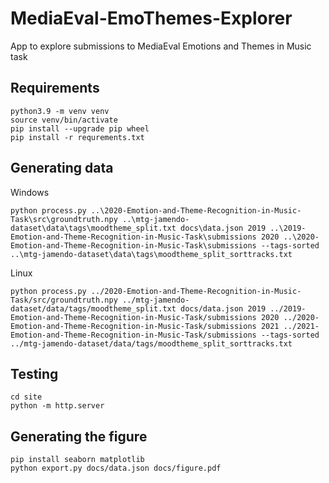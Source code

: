 # MediaEval-EmoThemes-Explorer
App to explore submissions to MediaEval Emotions and Themes in Music task

## Requirements
```shell
python3.9 -m venv venv
source venv/bin/activate
pip install --upgrade pip wheel
pip install -r requrements.txt
```

## Generating data
Windows
```shell
python process.py ..\2020-Emotion-and-Theme-Recognition-in-Music-Task\src\groundtruth.npy ..\mtg-jamendo-dataset\data\tags\moodtheme_split.txt docs\data.json 2019 ..\2019-Emotion-and-Theme-Recognition-in-Music-Task\submissions 2020 ..\2020-Emotion-and-Theme-Recognition-in-Music-Task\submissions --tags-sorted ..\mtg-jamendo-dataset\data\tags\moodtheme_split_sorttracks.txt
```

Linux
```shell
python process.py ../2020-Emotion-and-Theme-Recognition-in-Music-Task/src/groundtruth.npy ../mtg-jamendo-dataset/data/tags/moodtheme_split.txt docs/data.json 2019 ../2019-Emotion-and-Theme-Recognition-in-Music-Task/submissions 2020 ../2020-Emotion-and-Theme-Recognition-in-Music-Task/submissions 2021 ../2021-Emotion-and-Theme-Recognition-in-Music-Task/submissions --tags-sorted ../mtg-jamendo-dataset/data/tags/moodtheme_split_sorttracks.txt
```

## Testing
```shell
cd site
python -m http.server
```

## Generating the figure
```shell
pip install seaborn matplotlib
python export.py docs/data.json docs/figure.pdf
```